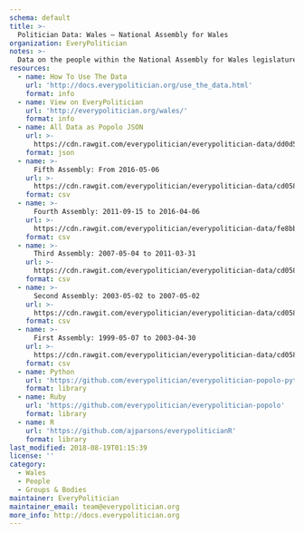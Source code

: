 ```yaml
---
schema: default
title: >-
  Politician Data: Wales — National Assembly for Wales
organization: EveryPolitician
notes: >-
  Data on the people within the National Assembly for Wales legislature of Wales.
resources:
  - name: How To Use The Data
    url: 'http://docs.everypolitician.org/use_the_data.html'
    format: info
  - name: View on EveryPolitician
    url: 'http://everypolitician.org/wales/'
    format: info
  - name: All Data as Popolo JSON
    url: >-
      https://cdn.rawgit.com/everypolitician/everypolitician-data/dd0d5e4af95eb4df1e306b31fb3f210ad0044194/data/Wales/Assembly/ep-popolo-v1.0.json
    format: json
  - name: >-
      Fifth Assembly: From 2016-05-06
    url: >-
      https://cdn.rawgit.com/everypolitician/everypolitician-data/cd058cd569afd0810a7078190af5e06c16087165/data/Wales/Assembly/term-5.csv
    format: csv
  - name: >-
      Fourth Assembly: 2011-09-15 to 2016-04-06
    url: >-
      https://cdn.rawgit.com/everypolitician/everypolitician-data/fe8bb5f6f8f462e018ee2d2ed4093c33c6a03d9a/data/Wales/Assembly/term-4.csv
    format: csv
  - name: >-
      Third Assembly: 2007-05-04 to 2011-03-31
    url: >-
      https://cdn.rawgit.com/everypolitician/everypolitician-data/cd058cd569afd0810a7078190af5e06c16087165/data/Wales/Assembly/term-3.csv
    format: csv
  - name: >-
      Second Assembly: 2003-05-02 to 2007-05-02
    url: >-
      https://cdn.rawgit.com/everypolitician/everypolitician-data/cd058cd569afd0810a7078190af5e06c16087165/data/Wales/Assembly/term-2.csv
    format: csv
  - name: >-
      First Assembly: 1999-05-07 to 2003-04-30
    url: >-
      https://cdn.rawgit.com/everypolitician/everypolitician-data/cd058cd569afd0810a7078190af5e06c16087165/data/Wales/Assembly/term-1.csv
    format: csv
  - name: Python
    url: 'https://github.com/everypolitician/everypolitician-popolo-python'
    format: library
  - name: Ruby
    url: 'https://github.com/everypolitician/everypolitician-popolo'
    format: library
  - name: R
    url: 'https://github.com/ajparsons/everypoliticianR'
    format: library
last_modified: 2018-08-19T01:15:39
license: ''
category:
  - Wales
  - People
  - Groups & Bodies
maintainer: EveryPolitician
maintainer_email: team@everypolitician.org
more_info: http://docs.everypolitician.org
---
```

